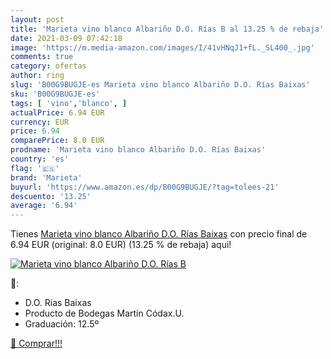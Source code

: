 ```yaml
---
layout: post
title: 'Marieta vino blanco Albariño D.O. Rías B al 13.25 % de rebaja'
date: 2021-03-09 07:42:18
image: 'https://m.media-amazon.com/images/I/41vHNqJ1+fL._SL400_.jpg'
comments: true
category: ofertas
author: ring
slug: 'B00G9BUGJE-es Marieta vino blanco Albariño D.O. Rías Baixas'
sku: 'B00G9BUGJE-es'
tags: [ 'vino','blanco', ]
actualPrice: 6.94 EUR
currency: EUR
price: 6.94
comparePrice: 8.0 EUR
prodname: 'Marieta vino blanco Albariño D.O. Rías Baixas'
country: 'es'
flag: '🇪🇸'
brand: 'Marieta'
buyurl: 'https://www.amazon.es/dp/B00G9BUGJE/?tag=tolees-21'
descuento: '13.25'
average: '6.94'
---
```


Tienes [Marieta vino blanco Albariño D.O. Rías Baixas](https://www.amazon.es/dp/B00G9BUGJE/?tag=tolees-21) con precio final de  6.94 EUR (original: 8.0 EUR) (13.25 %  de rebaja) aqui!

[![Marieta vino blanco Albariño D.O. Rías B](https://m.media-amazon.com/images/I/41vHNqJ1+fL._SL400_.jpg)](https://www.amazon.es/dp/B00G9BUGJE/?tag=tolees-21)

🔎:

- D.O. Rias Baixas
- Producto de Bodegas Martín Códax.U.
- Graduación: 12.5º

[🛒 Comprar!!!](https://www.amazon.es/dp/B00G9BUGJE/?tag=tolees-21)
